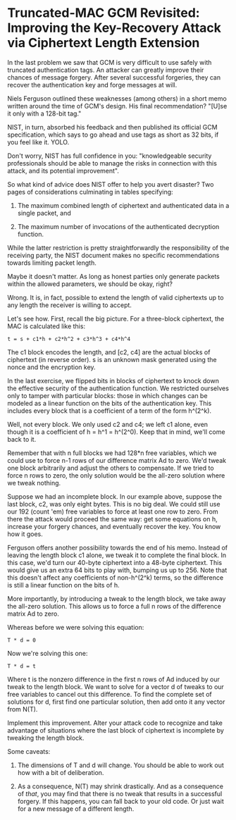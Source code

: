# Truncated-MAC GCM Revisited: Improving the Key-Recovery Attack via Ciphertext Length Extension

In the last problem we saw that GCM is very difficult to use safely
with truncated authentication tags. An attacker can greatly improve
their chances of message forgery. After several successful forgeries,
they can recover the authentication key and forge messages at will.

Niels Ferguson outlined these weaknesses (among others) in a short
memo written around the time of GCM's design. His final
recommendation? "[U]se it only with a 128-bit tag."

NIST, in turn, absorbed his feedback and then published its official
GCM specification, which says to go ahead and use tags as short as 32
bits, if you feel like it. YOLO.

Don't worry, NIST has full confidence in you: "knowledgeable security
professionals should be able to manage the risks in connection with
this attack, and its potential improvement".

So what kind of advice does NIST offer to help you avert disaster? Two
pages of considerations culminating in tables specifying:

1. The maximum combined length of ciphertext and authenticated data in
   a single packet, and

2. The maximum number of invocations of the authenticated decryption
   function.

While the latter restriction is pretty straightforwardly the
responsibility of the receiving party, the NIST document makes no
specific recommendations towards limiting packet length.

Maybe it doesn't matter. As long as honest parties only generate
packets within the allowed parameters, we should be okay, right?

Wrong. It is, in fact, possible to extend the length of valid
ciphertexts up to any length the receiver is willing to accept.

Let's see how. First, recall the big picture. For a three-block
ciphertext, the MAC is calculated like this:

    t = s + c1*h + c2*h^2 + c3*h^3 + c4*h^4

The c1 block encodes the length, and [c2, c4] are the actual blocks of
ciphertext (in reverse order). s is an unknown mask generated using
the nonce and the encryption key.

In the last exercise, we flipped bits in blocks of ciphertext to knock
down the effective security of the authentication function. We
restricted ourselves only to tamper with particular blocks: those in
which changes can be modeled as a linear function on the bits of the
authentication key. This includes every block that is a coefficient of
a term of the form h^(2^k).

Well, not every block. We only used c2 and c4; we left c1 alone, even
though it is a coefficient of h = h^1 = h^(2^0). Keep that in mind,
we'll come back to it.

Remember that with n full blocks we had 128*n free variables, which we
could use to force n-1 rows of our difference matrix Ad to zero. We'd
tweak one block arbitrarily and adjust the others to compensate. If we
tried to force n rows to zero, the only solution would be the all-zero
solution where we tweak nothing.

Suppose we had an incomplete block. In our example above, suppose the
last block, c2, was only eight bytes. This is no big deal. We could
still use our 192 (count 'em) free variables to force at least one row
to zero. From there the attack would proceed the same way: get some
equations on h, increase your forgery chances, and eventually recover
the key. You know how it goes.

Ferguson offers another possibility towards the end of his
memo. Instead of leaving the length block c1 alone, we tweak it to
complete the final block. In this case, we'd turn our 40-byte
ciphertext into a 48-byte ciphertext. This would give us an extra 64
bits to play with, bumping us up to 256. Note that this doesn't affect
any coefficients of non-h^(2^k) terms, so the difference is still a
linear function on the bits of h.

More importantly, by introducing a tweak to the length block, we take
away the all-zero solution. This allows us to force a full n rows of
the difference matrix Ad to zero.

Whereas before we were solving this equation:

    T * d = 0

Now we're solving this one:

    T * d = t

Where t is the nonzero difference in the first n rows of Ad induced by
our tweak to the length block. We want to solve for a vector d of
tweaks to our free variables to cancel out this difference. To find
the complete set of solutions for d, first find one particular
solution, then add onto it any vector from N(T).

Implement this improvement. Alter your attack code to recognize and
take advantage of situations where the last block of ciphertext is
incomplete by tweaking the length block.

Some caveats:

1. The dimensions of T and d will change. You should be able to work
   out how with a bit of deliberation.

2. As a consequence, N(T) may shrink drastically. And as a consequence
   of *that*, you may find that there is no tweak that results in a
   successful forgery. If this happens, you can fall back to your old
   code. Or just wait for a new message of a different length.
